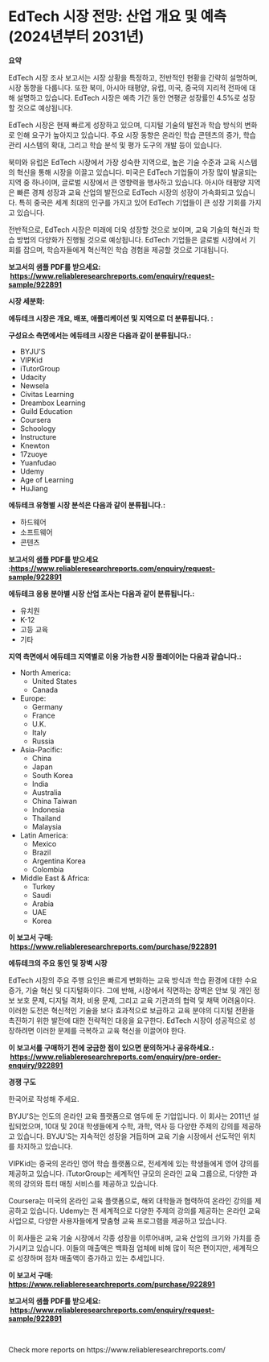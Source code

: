 <p><h1>EdTech 시장 전망: 산업 개요 및 예측 (2024년부터 2031년)</h1></p><p><strong>요약</strong></p>
<p><p>EdTech 시장 조사 보고서는 시장 상황을 특정하고, 전반적인 현황을 간략히 설명하며, 시장 동향을 다룹니다. 또한 북미, 아시아 태평양, 유럽, 미국, 중국의 지리적 전파에 대해 설명하고 있습니다. EdTech 시장은 예측 기간 동안 연평균 성장률인 4.5%로 성장할 것으로 예상됩니다.</p><p>EdTech 시장은 현재 빠르게 성장하고 있으며, 디지털 기술의 발전과 학습 방식의 변화로 인해 요구가 높아지고 있습니다. 주요 시장 동향은 온라인 학습 콘텐츠의 증가, 학습 관리 시스템의 확대, 그리고 학습 분석 및 평가 도구의 개발 등이 있습니다.</p><p>북미와 유럽은 EdTech 시장에서 가장 성숙한 지역으로, 높은 기술 수준과 교육 시스템의 혁신을 통해 시장을 이끌고 있습니다. 미국은 EdTech 기업들이 가장 많이 발굴되는 지역 중 하나이며, 글로벌 시장에서 큰 영향력을 행사하고 있습니다. 아시아 태평양 지역은 빠른 경제 성장과 교육 산업의 발전으로 EdTech 시장의 성장이 가속화되고 있습니다. 특히 중국은 세계 최대의 인구를 가지고 있어 EdTech 기업들이 큰 성장 기회를 가지고 있습니다.</p><p>전반적으로, EdTech 시장은 미래에 더욱 성장할 것으로 보이며, 교육 기술의 혁신과 학습 방법의 다양화가 진행될 것으로 예상됩니다. EdTech 기업들은 글로벌 시장에서 기회를 잡으며, 학습자들에게 혁신적인 학습 경험을 제공할 것으로 기대됩니다.</p></p>
<p><strong>보고서의 샘플 PDF를 받으세요: &nbsp;<a href="https://www.reliableresearchreports.com/enquiry/request-sample/922891">https://www.reliableresearchreports.com/enquiry/request-sample/922891</a></strong></p>
<p><strong>시장 세분화:</strong></p>
<p><strong> 에듀테크 시장은 개요, 배포, 애플리케이션 및 지역으로 더 분류됩니다. :</strong></p>
<p><strong>구성요소 측면에서는 에듀테크 시장은 다음과 같이 분류됩니다.:</strong></p>
<p><ul><li>BYJU'S</li><li>VIPKid</li><li>iTutorGroup</li><li>Udacity</li><li>Newsela</li><li>Civitas Learning</li><li>Dreambox Learning</li><li>Guild Education</li><li>Coursera</li><li>Schoology</li><li>Instructure</li><li>Knewton</li><li>17zuoye</li><li>Yuanfudao</li><li>Udemy</li><li>Age of Learning</li><li>HuJiang</li></ul></p>
<p><strong> 에듀테크 유형별 시장 분석은 다음과 같이 분류됩니다.:</strong></p>
<p><ul><li>하드웨어</li><li>소프트웨어</li><li>콘텐츠</li></ul></p>
<p><strong>보고서의 샘플 PDF를 받으세요 :<a href="https://www.reliableresearchreports.com/enquiry/request-sample/922891">https://www.reliableresearchreports.com/enquiry/request-sample/922891</a></strong></p>
<p><strong> 에듀테크 응용 분야별 시장 산업 조사는 다음과 같이 분류됩니다.:</strong></p>
<p><ul><li>유치원</li><li>K-12</li><li>고등 교육</li><li>기타</li></ul></p>
<p><strong>지역 측면에서 에듀테크 지역별로 이용 가능한 시장 플레이어는 다음과 같습니다.:</strong></p>
<p><ul>
    <li>
        North America:
        <ul>
            <li>United States</li>
            <li>Canada</li>
        </ul>
    </li>
    <li>
        Europe:
        <ul>
            <li>Germany</li>
            <li>France</li>
            <li>U.K.</li>
            <li>Italy</li>
            <li>Russia</li>
        </ul>
    </li>
    <li>
        Asia-Pacific:
        <ul>
            <li>China</li>
            <li>Japan</li>
            <li>South Korea</li>
            <li>India</li>
            <li>Australia</li>
            <li>China Taiwan</li>
            <li>Indonesia</li>
            <li>Thailand</li>
            <li>Malaysia</li>
        </ul>
    </li>
    <li>
        Latin America:
        <ul>
            <li>Mexico</li>
            <li>Brazil</li>
            <li>Argentina Korea</li>
            <li>Colombia</li>
        </ul>
    </li>
    <li>
        Middle East & Africa:
        <ul>
            <li>Turkey</li>
            <li>Saudi</li>
            <li>Arabia</li>
            <li>UAE</li>
            <li>Korea</li>
        </ul>
    </li>
    </ul></p>
<p><strong>이 보고서 구매: &nbsp;<a href="https://www.reliableresearchreports.com/purchase/922891">https://www.reliableresearchreports.com/purchase/922891</a></strong></p>
<p><strong>에듀테크의 주요 동인 및 장벽 시장</strong></p>
<p><p>EdTech 시장의 주요 주행 요인은 빠르게 변화하는 교육 방식과 학습 환경에 대한 수요 증가, 기술 혁신 및 디지털화이다. 그에 반해, 시장에서 직면하는 장벽은 안보 및 개인 정보 보호 문제, 디지털 격차, 비용 문제, 그리고 교육 기관과의 협력 및 채택 어려움이다. 이러한 도전은 혁신적인 기술을 보다 효과적으로 보급하고 교육 분야의 디지털 전환을 촉진하기 위한 발전에 대한 전략적인 대응을 요구한다. EdTech 시장이 성공적으로 성장하려면 이러한 문제를 극복하고 교육 혁신을 이끌어야 한다.</p></p>
<p><strong>이 보고서를 구매하기 전에 궁금한 점이 있으면 문의하거나 공유하세요.: &nbsp;<a href="https://www.reliableresearchreports.com/enquiry/pre-order-enquiry/922891">https://www.reliableresearchreports.com/enquiry/pre-order-enquiry/922891</a></strong></p>
<p><strong>경쟁 구도</strong></p>
<p><p>한국어로 작성해 주세요. </p><p>BYJU'S는 인도의 온라인 교육 플랫폼으로 염두에 둔 기업입니다. 이 회사는 2011년 설립되었으며, 10대 및 20대 학생들에게 수학, 과학, 역사 등 다양한 주제의 강의를 제공하고 있습니다. BYJU'S는 지속적인 성장을 거듭하며 교육 기술 시장에서 선도적인 위치를 차지하고 있습니다.</p><p>VIPKid는 중국의 온라인 영어 학습 플랫폼으로, 전세계에 있는 학생들에게 영어 강의를 제공하고 있습니다. iTutorGroup는 세계적인 규모의 온라인 교육 그룹으로, 다양한 과목의 강의와 튜터 매칭 서비스를 제공하고 있습니다.</p><p>Coursera는 미국의 온라인 교육 플랫폼으로, 해외 대학들과 협력하여 온라인 강의를 제공하고 있습니다. Udemy는 전 세계적으로 다양한 주제의 강의를 제공하는 온라인 교육 사업으로, 다양한 사용자들에게 맞춤형 교육 프로그램을 제공하고 있습니다.</p><p>이 회사들은 교육 기술 시장에서 각종 성장을 이루어내며, 교육 산업의 크기와 가치를 증가시키고 있습니다. 이들의 매출액은 백화점 업체에 비해 많이 적은 편이지만, 세계적으로 성장하며 점차 매출액이 증가하고 있는 추세입니다.</p></p>
<p><strong>이 보고서 구매: &nbsp; <a href="https://www.reliableresearchreports.com/purchase/922891">https://www.reliableresearchreports.com/purchase/922891</a></strong></p>
<p><strong>보고서의 샘플 PDF를 받으세요: &nbsp;<a href="https://www.reliableresearchreports.com/enquiry/request-sample/922891">https://www.reliableresearchreports.com/enquiry/request-sample/922891</a></strong><strong></strong></p>
<p>&nbsp;</p>
<p>Check more reports on https://www.reliableresearchreports.com/</p>